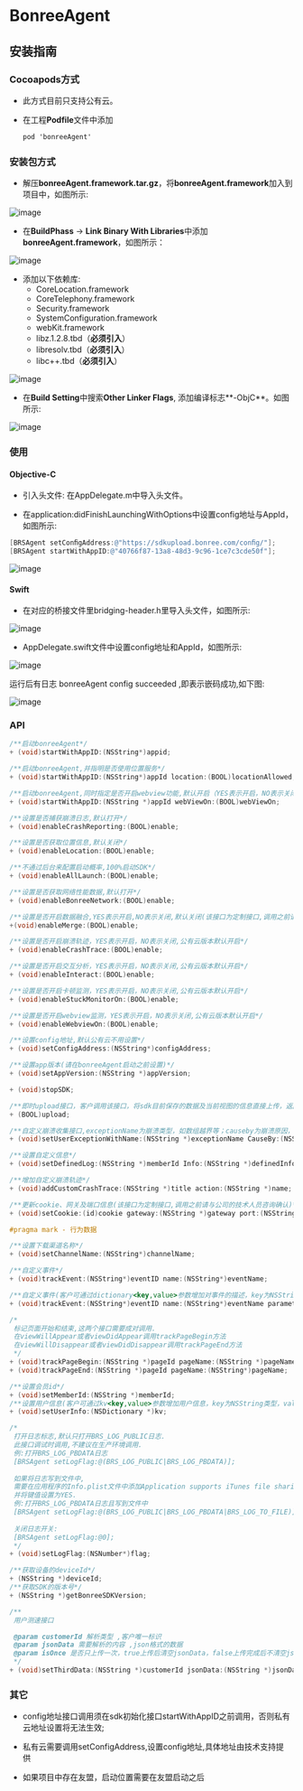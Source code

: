 # BonreeAgent



## 安装指南

### Cocoapods方式

* 此方式目前只支持公有云。

* 在工程**Podfile**文件中添加

  ```objective-c
  pod 'bonreeAgent'
  ```

### 安装包方式

* 解压**bonreeAgent.framework.tar.gz**，将**bonreeAgent.framework**加入到项目中，如图所示:

![image](https://github.com/TuYuWang/NewBonreeAgent/raw/master/img/Add.png)

* 在**BuildPhass** -> **Link Binary With Libraries**中添加**bonreeAgent.framework**，如图所示：

![image](https://github.com/TuYuWang/NewBonreeAgent/raw/master/img/Link.png)

* 添加以下依赖库:
  * CoreLocation.framework
  * CoreTelephony.framework
  * Security.framework
  * SystemConfiguration.framework
  * webKit.framework
  * libz.1.2.8.tbd（**必须引入**）
  * libresolv.tbd（**必须引入**）
  * libc++.tbd（**必须引入**）

![image](https://github.com/TuYuWang/NewBonreeAgent/raw/master/img/Dependce.png)

* 在**Build Setting**中搜索**Other Linker Flags**, 添加编译标志**-ObjC**。如图所示:

![image](https://github.com/TuYuWang/NewBonreeAgent/raw/master/img/OtherLinker.png)



### 使用

#### Objective-C

* 引入头文件: 在AppDelegate.m中导入头文件。

* 在application:didFinishLaunchingWithOptions中设置config地址与AppId，如图所示:

```objective-c
[BRSAgent setConﬁgAddress:@"https://sdkupload.bonree.com/conﬁg/"];
[BRSAgent startWithAppID:@"40766f87-13a8-48d3-9c96-1ce7c3cde50f"];
```

![image](https://github.com/TuYuWang/NewBonreeAgent/raw/master/img/OC.png)

#### Swift

* 在对应的桥接⽂件⾥bridging-header.h⾥导⼊头⽂件，如图所示:

![image](https://github.com/TuYuWang/NewBonreeAgent/raw/master/img/Swift-H.png)

* AppDelegate.swift文件中设置config地址和AppId，如图所示:

![image](https://github.com/TuYuWang/NewBonreeAgent/raw/master/img/Swift.png)

运行后有日志 bonreeAgent config succeeded ,即表示嵌码成功,如下图:

![image](https://github.com/TuYuWang/NewBonreeAgent/raw/master/img/success.png)



### API

```objective-c
/**启动bonreeAgent*/
+ (void)startWithAppID:(NSString*)appid;

/**启动bonreeAgent,并指明是否使用位置服务*/
+ (void)startWithAppID:(NSString*)appId location:(BOOL)locationAllowed;

/**启动bonreeAgent,同时指定是否开启webview功能,默认开启（YES表示开启，NO表示关闭）*/
+ (void)startWithAppID:(NSString *)appId webViewOn:(BOOL)webViewOn;

/**设置是否捕获崩溃日志,默认打开*/
+ (void)enableCrashReporting:(BOOL)enable;

/**设置是否获取位置信息,默认关闭*/
+ (void)enableLocation:(BOOL)enable;

/**不通过后台来配置启动概率,100%启动SDK*/
+ (void)enableAllLaunch:(BOOL)enable;

/**设置是否获取网络性能数据,默认打开*/
+ (void)enableBonreeNetwork:(BOOL)enable;

/**设置是否开启数据融合,YES表示开启,NO表示关闭,默认关闭(该接口为定制接口,调用之前请与公司的技术人员咨询确认)*/
+(void)enableMerge:(BOOL)enable;

/**设置是否开启崩溃轨迹，YES表示开启，NO表示关闭,公有云版本默认开启*/
+ (void)enableCrashTrace:(BOOL)enable;

/**设置是否开启交互分析，YES表示开启，NO表示关闭,公有云版本默认开启*/
+ (void)enableInteract:(BOOL)enable;

/**设置是否开启卡顿监测，YES表示开启，NO表示关闭,公有云版本默认开启*/
+ (void)enableStuckMonitorOn:(BOOL)enable;

/**设置是否开启webview监测，YES表示开启，NO表示关闭,公有云版本默认开启*/
+ (void)enableWebviewOn:(BOOL)enable;

/**设置config地址,默认公有云不用设置*/
+ (void)setConfigAddress:(NSString*)configAddress;

/**设置app版本(请在bonreeAgent启动之前设置)*/
+ (void)setAppVersion:(NSString *)appVersion;

+ (void)stopSDK;

/**即时upload接口，客户调用该接口，将sdk目前保存的数据及当前视图的信息直接上传，返回值为YES表示上传成功，NO表示上传失败。(同步上传，建议客户启用新的线程调用)*/
+ (BOOL)upload;

/**自定义崩溃收集接口,exceptionName为崩溃类型，如数组越界等；causeby为崩溃原因，即造成崩溃的方法；errordump为崩溃堆栈*/
+ (void)setUserExceptionWithName:(NSString *)exceptionName CauseBy:(NSString *)causedBy Errordump:(NSString *)errordump;

/**设置自定义信息*/
+ (void)setDefinedLog:(NSString *)memberId Info:(NSString *)definedInfo;

/**增加自定义崩溃轨迹*/
+ (void)addCustomCrashTrace:(NSString *)title action:(NSString *)name;

/**更新cookie、网关及端口信息(该接口为定制接口,调用之前请与公司的技术人员咨询确认)*/
+ (void)setCookie:(id)cookie gateway:(NSString *)gateway port:(NSString *)port;

#pragma mark - 行为数据

/**设置下载渠道名称*/
+ (void)setChannelName:(NSString*)channelName;

/**自定义事件*/
+ (void)trackEvent:(NSString*)eventID name:(NSString*)eventName;

/**自定义事件(客户可通过dictionary<key,value>参数增加对事件的描述，key为NSString类型，value为NSString或NSNumber类型)*/
+ (void)trackEvent:(NSString*)eventID name:(NSString*)eventName parameters:(NSDictionary*)dictionary;

/*
 标记页面开始和结束,这两个接口需要成对调用.
 在viewWillAppear或者viewDidAppear调用trackPageBegin方法
 在viewWillDisappear或者viewDidDisappear调用trackPageEnd方法
 */
+ (void)trackPageBegin:(NSString *)pageId pageName:(NSString *)pageName;
+ (void)trackPageEnd:(NSString *)pageId pageName:(NSString*)pageName;

/**设置会员id*/
+ (void)setMemberId:(NSString *)memberId;
/**设置用户信息(客户可通过kv<key,value>参数增加用户信息，key为NSString类型，value为NSString或NSNumber类型)*/
+ (void)setUserInfo:(NSDictionary *)kv;

/*
 打开日志标志,默认只打开BRS_LOG_PUBLIC日志.
 此接口调试时调用,不建议在生产环境调用.
 例:打开BRS_LOG_PBDATA日志
 [BRSAgent setLogFlag:@(BRS_LOG_PUBLIC|BRS_LOG_PBDATA)];
 
 如果将日志写到文件中,
 需要在应用程序的Info.plist文件中添加Application supports iTunes file sharing键，
 并将键值设置为YES.
 例:打开BRS_LOG_PBDATA日志且写到文件中
 [BRSAgent setLogFlag:@(BRS_LOG_PUBLIC|BRS_LOG_PBDATA|BRS_LOG_TO_FILE)];
 
 关闭日志开关:
 [BRSAgent setLogFlag:@0];
 */
+ (void)setLogFlag:(NSNumber*)flag;

/**获取设备的deviceId*/
+ (NSString *)deviceId;
/**获取SDK的版本号*/
+ (NSString *)getBonreeSDKVersion;

/**
 用户测速接口

 @param customerId 解析类型 ,客户唯一标识
 @param jsonData 需要解析的内容 ,json格式的数据
 @param isOnce 是否只上传一次，true上传后清空jsonData，false上传完成后不清空jsonData，到下次上传的时候继续上传该jsonData
 */
+ (void)setThirdData:(NSString *)customerId jsonData:(NSString *)jsonData isOnce:(BOOL)isOnce;
```



### 其它

* config地址接口调用须在sdk初始化接口startWithAppID之前调用，否则私有云地址设置将无法生效;

* 私有云需要调用setConfigAddress,设置config地址,具体地址由技术支持提供 
* 如果项目中存在友盟，启动位置需要在友盟启动之后
